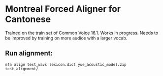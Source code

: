# Montreal Forced Aligner for Cantonese
Trained on the train set of Common Voice 16.1.
Works in progress. Needs to be improved by training on more audios with a larger vocab.

## Run alignment:

```
mfa align test_wavs lexicon.dict yue_acoustic_model.zip test_alignment/
```